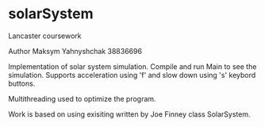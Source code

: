 # solarSystem
Lancaster coursework

Author Maksym Yahnyshchak 38836696

Implementation of solar system simulation.
Compile and run Main to see the simulation.
Supports acceleration using 'f' and slow down using 's' keybord buttons.

Multithreading used to optimize the program.

Work is based on using exisiting written by Joe Finney class SolarSystem.


